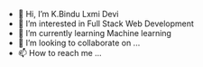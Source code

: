 - 👋 Hi, I’m K.Bindu Lxmi Devi
- 👀 I’m interested in Full Stack Web Development
- 🌱 I’m currently learning Machine learning
- 💞️ I’m looking to collaborate on ...
- 📫 How to reach me ...

<!---
bindu8i2/bindu8i2 is a ✨ special ✨ repository because its `README.md` (this file) appears on your GitHub profile.
You can click the Preview link to take a look at your changes.
--->
